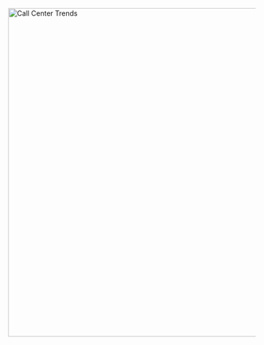 <img width="669" alt="Call Center Trends" src="https://github.com/Kirank009/Forage_PowerBI_PwC-Switzerland/assets/126448871/6dc68139-b5ba-4964-aca2-6f4c04b78c19">
